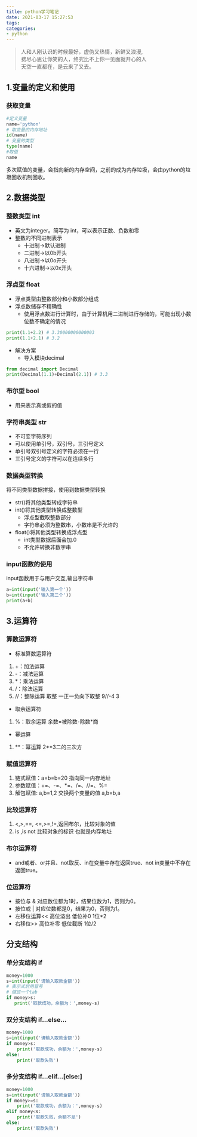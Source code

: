 ```yaml
---
title: python学习笔记
date: 2021-03-17 15:27:53
tags:
categories:
- python
---
```

>人和人刚认识的时候最好，虚伪又热情，新鲜又浪漫,   
费尽心思让你笑的人，终究比不上你一见面就开心的人  
天空一直都在，是云来了又去。
## 1.变量的定义和使用
### 获取变量
```python
#定义变量
name='python'
# 取变量的内存地址
id(name)
# 变量的类型
type(name)
#取值
name
```
多次赋值的变量，会指向新的内存空间，之前的成为内存垃圾，会由python的垃圾回收机制回收。
## 2.数据类型
### 整数类型 int
* 英文为integer。简写为 int，可以表示正数、负数和零
* 整数的不同进制表示
  * 十进制->默认进制
  * 二进制->以0b开头
  * 八进制->以0o开头
  * 十六进制->以0x开头
### 浮点型 float
* 浮点类型由整数部分和小数部分组成
* 浮点数储存不精确性
    * 使用浮点数进行计算时，由于计算机用二进制进行存储的，可能出现小数位数不确定的情况
```python
print(1.1+2.2) # 3.30000000000003
print(1.1+2.1) # 3.2
```
* 解决方案
    * 导入模块decimal
```python
from decimal import Decimal
print(Decimal(1.1)+Decimal(2.1)) # 3.3
```
### 布尔型 bool
* 用来表示真或假的值
### 字符串类型 str
* 不可变字符序列
* 可以使用单引号，双引号，三引号定义
* 单引号双引号定义的字符必须在一行
* 三引号定义的字符可以在连续多行
### 数据类型转换
将不同类型数据拼接，使用到数据类型转换
* str()将其他类型转成字符串
* int()将其他类型转换成整数型
    * 浮点型截取整数部分
    * 字符串必须为整数串，小数串是不允许的
* float()将其他类型转换成浮点型 
    * int类型数据后面会加.0
    * 不允许转换非数字串
 ### input函数的使用
 input函数用于与用户交互,输出字符串
 ```python
a=int(input('输入第一个'))
b=int(input('输入第二个'))
print(a+b)
 ```
 ## 3.运算符
 ### 算数运算符
  * 标准算数运算符
  1. +：加法运算
  2. -：减法运算
  3. *：乘法运算
  4. /：除法运算
  5. //：整除运算 取整 一正一负向下取整 9//-4 3
  * 取余运算符
  1. %：取余运算 余数=被除数-除数*商
  * 幂运算
  1. **：幂运算 2\*\*3二的三次方
### 赋值运算符
1. 链式赋值：a=b=b=20 指向同一内存地址
2. 参数赋值：+=、-=、*=、/=、//=、%=
3. 解包赋值: a,b=1,2  交换两个变量的值 a,b=b,a
### 比较运算符
1.  <,>,==, <=,>=,!=,返回布尔，比较对象的值
2. is ,is not 比较对象的标识 也就是内存地址
### 布尔运算符
* and或者、or并且、not取反、in在变量中存在返回true、not in变量中不存在返回true。
### 位运算符 
* 按位与 & 对应数位都为1时，结果位数为1，否则为0。
* 按位或 | 对应位数都是0，结果为0，否则为1。
* 左移位运算<< 高位溢出 低位补0 1位*2
* 右移位>> 高位补零 低位截断 1位/2
## 分支结构
### 单分支结构 if
```python
money=1000
s=int(input('请输入取款金额'))
# 表示式后用冒号
# 缩进一个tab
if money>s:
   print('取款成功，余额为：',money-s)

```
### 双分支结构 if...else...
```python
money=1000
s=int(input('请输入取款金额'))
if money>s:
    print('取款成功，余额为：',money-s)
else:
    print('取款失败')
```
### 多分支结构 if...elif...[else:]
```python
money=1000
s=int(input('请输入取款金额'))
if money>=s:
    print('取款成功，余额为：',money-s)
elif money<s:
    print('取款失败，余额不足')
else:
    print('取款失败')
```
